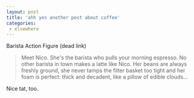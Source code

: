 ```yaml
---
layout: post
title: 'ahh yes another post about coffee'
categories:
 - elsewhere
---
```


<a class="dead">Barista Action Figure (dead link)</a>

> Meet Nico. She's the barista who pulls your morning espresso. No other barista in town makes a latte like Nico. Her beans are always freshly ground, she never tamps the filter basket too tight and her foam is perfect: thick and decadent, like a pillow of edible clouds...

Nice tat, too.
